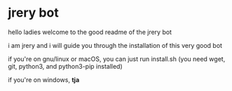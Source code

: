 # jrery bot

hello ladies welcome to the good readme of the jrery bot

i am jrery and i will guide you through the installation of this very good bot

if you're on gnu/linux or macOS, you can just run install.sh (you need wget, git, python3, and python3-pip installed)

if you're on windows, **tja**